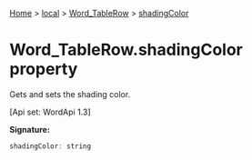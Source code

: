 [Home](./index) &gt; [local](local.md) &gt; [Word\_TableRow](local.word_tablerow.md) &gt; [shadingColor](local.word_tablerow.shadingcolor.md)

# Word\_TableRow.shadingColor property

Gets and sets the shading color. 

 \[Api set: WordApi 1.3\]

**Signature:**
```javascript
shadingColor: string
```
